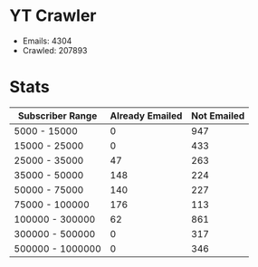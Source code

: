# YT Crawler
- Emails: 4304
- Crawled: 207893

# Stats
| Subscriber Range  | Already Emailed | Not Emailed |
|-------|-------|-------|
| 5000 - 15000 | 0 | 947 |
| 15000 - 25000 | 0 | 433 |
| 25000 - 35000 | 47 | 263 |
| 35000 - 50000 | 148 | 224 |
| 50000 - 75000 | 140 | 227 |
| 75000 - 100000 | 176 | 113 |
| 100000 - 300000 | 62 | 861 |
| 300000 - 500000 | 0 | 317 |
| 500000 - 1000000 | 0 | 346 |
